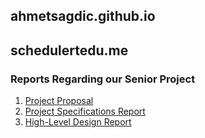 ## ahmetsagdic.github.io
## schedulertedu.me
### Reports Regarding our Senior Project
1. [Project Proposal](/)  
2. [Project Specifications Report](/)  
3. [High-Level Design Report](/)  
